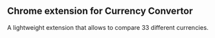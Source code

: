 ## Chrome extension for Currency Convertor 
A lightweight extension that allows to compare 33 different currencies.